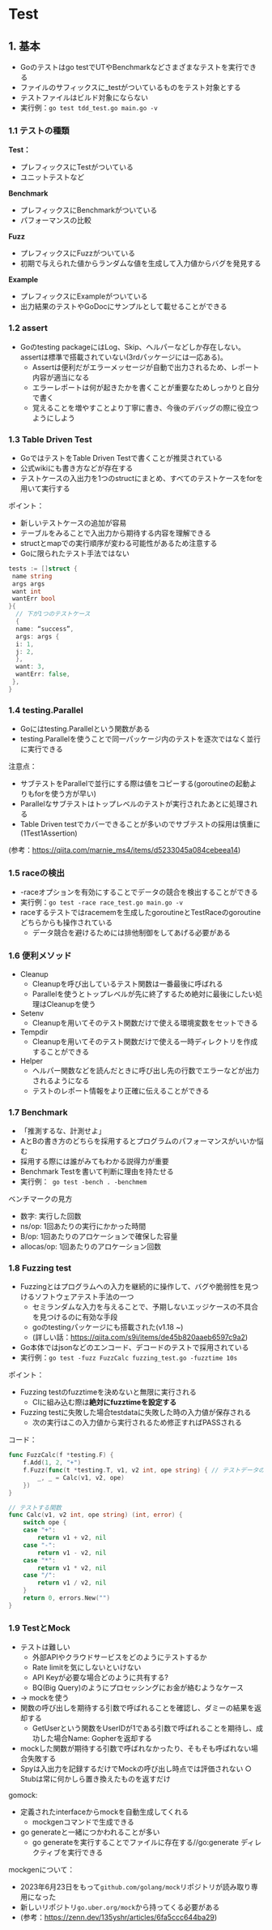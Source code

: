 # Test

## 1. 基本
- Goのテストはgo testでUTやBenchmarkなどさまざまなテストを実行できる
- ファイルのサフィックスに_testがついているものをテスト対象とする
- テストファイルはビルド対象にならない
- 実行例：`go test tdd_test.go main.go -v`

### 1.1 テストの種類

**Test：**
- プレフィックスにTestがついている
- ユニットテストなど

**Benchmark**
- プレフィックスにBenchmarkがついている
- パフォーマンスの比較

**Fuzz**
- プレフィックスにFuzzがついている
- 初期で与えられた値からランダムな値を生成して入力値からバグを発見する

**Example**
- プレフィックスにExampleがついている
- 出力結果のテストやGoDocにサンプルとして載せることができる

### 1.2 assert
- Goのtesting packageにはLog、Skip、ヘルパーなどしか存在しない。assertは標準で搭載されていない(3rdパッケージには一応ある)。
  - Assertは便利だがエラーメッセージが自動で出力されるため、レポート内容が適当になる
  - エラーレポートは何が起きたかを書くことが重要なためしっかりと自分で書く
  - 覚えることを増やすことより丁寧に書き、今後のデバッグの際に役立つようにしよう


### 1.3 Table Driven Test
- GoではテストをTable Driven Testで書くことが推奨されている
- 公式wikiにも書き方などが存在する
- テストケースの入出力を1つのstructにまとめ、すべてのテストケースをforを用いて実行する

ポイント：
- 新しいテストケースの追加が容易
- テーブルをみることで入出力から期待する内容を理解できる
- structとmapでの実行順序が変わる可能性があるため注意する
- Goに限られたテスト手法ではない

```go
tests := []struct {
 name string
 args args
 want int
 wantErr bool
}{
  // 下が1つのテストケース
  {
  name: “success”,
  args: args {
  i: 1,
  j: 2,
  },
  want: 3,
  wantErr: false,
 },
}
```

### 1.4 testing.Parallel
- Goにはtesting.Parallelという関数がある
- testing.Parallelを使うことで同一パッケージ内のテストを逐次ではなく並行に実行できる

注意点：
- サブテストをParallelで並行にする際は値をコピーする(goroutineの起動よりもforを使う方が早い)
- Parallelなサブテストはトップレベルのテストが実行されたあとに処理される
- Table Driven testでカバーできることが多いのでサブテストの採用は慎重に(1Test1Assertion)

(参考：https://qiita.com/marnie_ms4/items/d5233045a084cebeea14)

### 1.5 raceの検出
- -raceオプションを有効にすることでデータの競合を検出することができる
- 実行例：`go test -race race_test.go main.go -v`
- raceするテストではracememを生成したgoroutineとTestRaceのgoroutineどちらからも操作されている
  - データ競合を避けるためには排他制御をしてあげる必要がある
 
### 1.6 便利メソッド
- Cleanup
  - Cleanupを呼び出しているテスト関数は一番最後に呼ばれる
  - Parallelを使うとトップレベルが先に終了するため絶対に最後にしたい処理はCleanupを使う
- Setenv
  - Cleanupを用いてそのテスト関数だけで使える環境変数をセットできる
- Tempdir
  - Cleanupを用いてそのテスト関数だけで使える一時ディレクトリを作成することができる
- Helper
  - ヘルパー関数などを読んだときに呼び出し先の行数でエラーなどが出力されるようになる
  - テストのレポート情報をより正確に伝えることができる
  
### 1.7 Benchmark
- 「推測するな、計測せよ」
- AとBの書き方のどちらを採用するとプログラムのパフォーマンスがいいか悩む
- 採用する際には誰がみてもわかる説得力が重要
- Benchmark Testを書いて判断に理由を持たせる
- 実行例：` go test -bench . -benchmem`

ベンチマークの見方
- 数字: 実行した回数
- ns/op: 1回あたりの実行にかかった時間
- B/op: 1回あたりのアロケーションで確保した容量
- allocas/op: 1回あたりのアロケーション回数

### 1.8 Fuzzing test
- Fuzzingとはプログラムへの入力を継続的に操作して、バグや脆弱性を見つけるソフトウェアテスト手法の一つ
  - セミランダムな入力を与えることで、予期しないエッジケースの不具合を見つけるのに有効な手段
  - goのtestingパッケージにも搭載された(v1.18 ~)
  - (詳しい話：https://qiita.com/s9i/items/de45b820aaeb6597c9a2)
- Go本体ではjsonなどのエンコード、デコードのテストで採用されている
- 実行例：`go test -fuzz FuzzCalc fuzzing_test.go -fuzztime 10s`

ポイント：
- Fuzzing testのfuzztimeを決めないと無限に実行される
  - CIに組み込む際は**絶対にfuzztimeを設定する**
- Fuzzing testに失敗した場合testdataに失敗した時の入力値が保存される
  - 次の実行はこの入力値から実行されるため修正すればPASSされる


コード：
```go
func FuzzCalc(f *testing.F) {
	f.Add(1, 2, "+")
	f.Fuzz(func(t *testing.T, v1, v2 int, ope string) { // テストデータの形式を決めている
		_, _ = Calc(v1, v2, ope)
	})
}

// テストする関数
func Calc(v1, v2 int, ope string) (int, error) {
	switch ope {
	case "+":
		return v1 + v2, nil
	case "-":
		return v1 - v2, nil
	case "*":
		return v1 * v2, nil
	case "/":
		return v1 / v2, nil
	}
	return 0, errors.New("")
}
```

### 1.9 TestとMock
- テストは難しい
  - 外部APIやクラウドサービスをどのようにテストするか
  - Rate limitを気にしないといけない
  - API Keyが必要な場合どのように共有する?
  - BQ(Big Query)のようにプロセッシングにお金が絡むようなケース
- -> mockを使う
- 関数の呼び出しを期待する引数で呼ばれることを確認し、ダミーの結果を返却する
  - GetUserという関数をUserIDが1である引数で呼ばれることを期待し、成功した場合Name: Gopherを返却する
- mockした関数が期待する引数で呼ばれなかったり、そもそも呼ばれない場合失敗する
- Spyは入出力を記録するだけでMockの呼び出し時点では評価されない
○ Stubは常に何かしら置き換えたものを返すだけ

gomock:
- 定義されたinterfaceからmockを自動生成してくれる
  - mockgenコマンドで生成できる
- go generateと一緒につかわれることが多い
  - go generateを実行することでファイルに存在する//go:generate ディレクティブを実行できる
 
mockgenについて：
- 2023年6月23日をもって`github.com/golang/mock`リポジトリが読み取り専用になった
- 新しいリポジトリ`go.uber.org/mock`から持ってくる必要がある
- (参考：https://zenn.dev/135yshr/articles/6fa5ccc644ba29)

